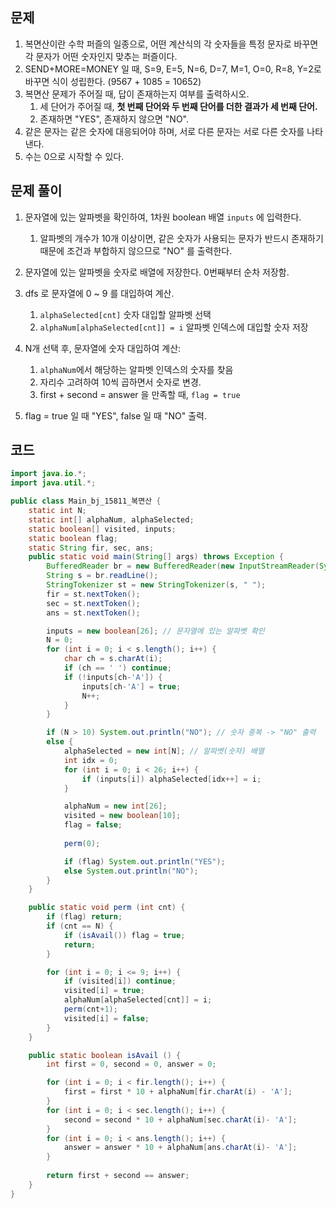 ## 문제

1. 복면산이란 수학 퍼즐의 일종으로, 어떤 계산식의 각 숫자들을 특정 문자로 바꾸면 각 문자가 어떤 숫자인지 맞추는 퍼즐이다.
2. SEND+MORE=MONEY 일 때, S=9, E=5, N=6, D=7, M=1, O=0, R=8, Y=2로 바꾸면 식이 성립한다. (9567 + 1085 = 10652)
3. 복면산 문제가 주어질 때, 답이 존재하는지 여부를 출력하시오.
   1. 세 단어가 주어질 때, **첫 번째 단어와 두 번째 단어를 더한 결과가 세 번째 단어.**
   2. 존재하면 "YES", 존재하지 않으면 "NO".
4. 같은 문자는 같은 숫자에 대응되어야 하며, 서로 다른 문자는 서로 다른 숫자를 나타낸다.
5. 수는 0으로 시작할 수 있다.



## 문제 풀이

1. 문자열에 있는 알파벳을 확인하여, 1차원 boolean 배열 `inputs` 에 입력한다.
   1. 알파벳의 개수가 10개 이상이면, 같은 숫자가 사용되는 문자가 반드시 존재하기 때문에 조건과 부합하지 않으므로 "NO" 를 출력한다.
2. 문자열에 있는 알파벳을 숫자로 배열에 저장한다. 0번째부터 순차 저장함.
3. dfs 로 문자열에 0 ~ 9 를 대입하여 계산.
   1. `alphaSelected[cnt]`  숫자 대입할 알파벳 선택
   2. `alphaNum[alphaSelected[cnt]] = i`  알파벳 인덱스에 대입할 숫자 저장

4. N개 선택 후, 문자열에 숫자 대입하여 계산:
   1. `alphaNum`에서 해당하는 알파벳 인덱스의 숫자를 찾음
   2. 자리수 고려하여 10씩 곱하면서 숫자로 변경.
   3. first + second = answer 을 만족할 때, `flag = true`
5. flag = true 일 때 "YES", false 일 때 "NO" 출력.

## 코드

```java
import java.io.*;
import java.util.*;

public class Main_bj_15811_복면산 {
    static int N;
    static int[] alphaNum, alphaSelected;
    static boolean[] visited, inputs;
    static boolean flag;
    static String fir, sec, ans;
    public static void main(String[] args) throws Exception {
        BufferedReader br = new BufferedReader(new InputStreamReader(System.in));
        String s = br.readLine();
        StringTokenizer st = new StringTokenizer(s, " ");
        fir = st.nextToken();
        sec = st.nextToken();
        ans = st.nextToken();

        inputs = new boolean[26]; // 문자열에 있는 알파벳 확인
        N = 0;
        for (int i = 0; i < s.length(); i++) {
            char ch = s.charAt(i);
            if (ch == ' ') continue;
            if (!inputs[ch-'A']) {
                inputs[ch-'A'] = true;
                N++;
            }
        }

        if (N > 10) System.out.println("NO"); // 숫자 중복 -> "NO" 출력
        else {
            alphaSelected = new int[N]; // 알파벳(숫자) 배열
            int idx = 0;
            for (int i = 0; i < 26; i++) {
                if (inputs[i]) alphaSelected[idx++] = i; 
            }

            alphaNum = new int[26];
            visited = new boolean[10];
            flag = false;
          
            perm(0);

            if (flag) System.out.println("YES");
            else System.out.println("NO");
        }
    }

    public static void perm (int cnt) {
        if (flag) return;
        if (cnt == N) {
            if (isAvail()) flag = true;
            return;
        }

        for (int i = 0; i <= 9; i++) {
            if (visited[i]) continue;
            visited[i] = true;
            alphaNum[alphaSelected[cnt]] = i;
            perm(cnt+1);
            visited[i] = false;
        }
    }

    public static boolean isAvail () {
        int first = 0, second = 0, answer = 0;

        for (int i = 0; i < fir.length(); i++) {
            first = first * 10 + alphaNum[fir.charAt(i) - 'A'];
        }
        for (int i = 0; i < sec.length(); i++) {
            second = second * 10 + alphaNum[sec.charAt(i)- 'A'];
        }
        for (int i = 0; i < ans.length(); i++) {
            answer = answer * 10 + alphaNum[ans.charAt(i)- 'A'];
        }
      
        return first + second == answer;
    }
}

```



